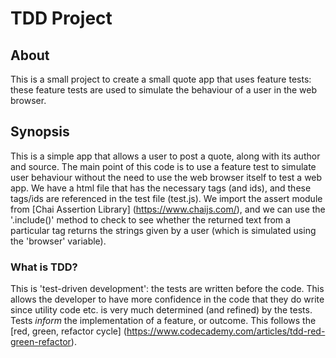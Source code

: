# TDD Project

## About
This is a small project to create a small quote app that uses feature tests: these feature tests are used to simulate the behaviour of a user in the web browser. 

## Synopsis
This is a simple app that allows a user to post a quote, along with its author and source. The main point of this code is to use 
a feature test to simulate user behaviour without the need to use the web browser itself to test a web app. We have a html file
that has the necessary tags (and ids), and these tags/ids are referenced in the test file (test.js). We import the assert module from 
[Chai Assertion Library] (https://www.chaijs.com/), and we can use the '.include()' method to check to see whether the returned text 
from a particular tag returns the strings given by a user (which is simulated using the 'browser' variable).

### What is TDD?
This is 'test-driven development': the tests are written before the code. This allows the developer to have more confidence in the code 
that they do write since utility code etc. is very much determined (and refined) by the tests. Tests *inform* the implementation of a feature, 
or outcome. This follows the [red, green, refactor cycle] (https://www.codecademy.com/articles/tdd-red-green-refactor).
